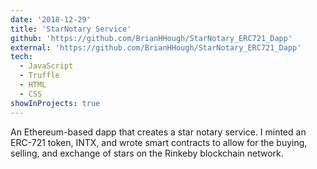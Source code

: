 ```yaml
---
date: '2018-12-29'
title: 'StarNotary Service'
github: 'https://github.com/BrianHHough/StarNotary_ERC721_Dapp'
external: 'https://github.com/BrianHHough/StarNotary_ERC721_Dapp'
tech:
  - JavaScript
  - Truffle
  - HTML
  - CSS
showInProjects: true
---
```


An Ethereum-based dapp that creates a star notary service. I minted an ERC-721 token, INTX, and wrote smart contracts to allow for the buying, selling, and exchange of stars on the Rinkeby blockchain network.
